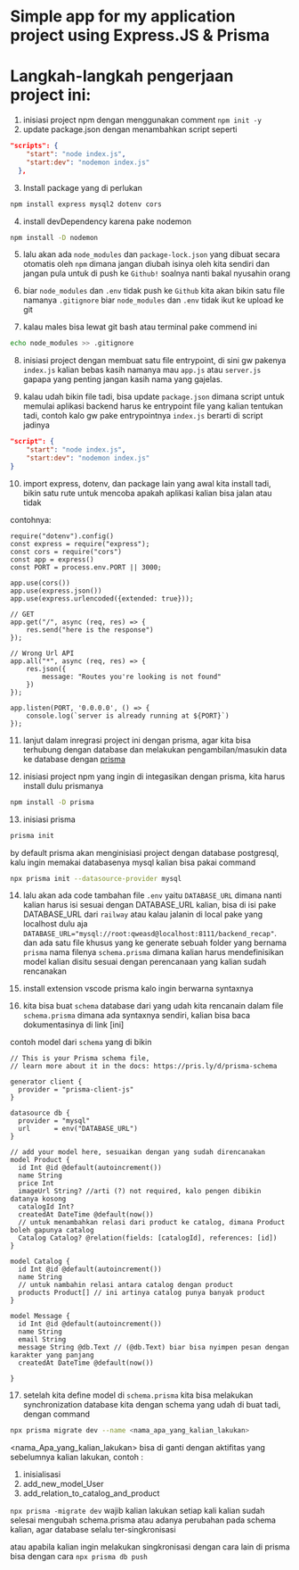 # Simple app for my application project using Express.JS & Prisma

# Langkah-langkah pengerjaan project ini:

1. inisiasi project npm dengan menggunakan comment `npm init -y`
2. update package.json dengan menambahkan script seperti

```json
"scripts": {
    "start": "node index.js",
    "start:dev": "nodemon index.js"
  },
```

3. Install package yang di perlukan

```bash
npm install express mysql2 dotenv cors
```

4. install devDependency karena pake nodemon

```bash
npm install -D nodemon
```

5. lalu akan ada `node_modules` dan `package-lock.json` yang dibuat secara otomatis oleh `npm` dimana jangan diubah isinya oleh kita sendiri dan jangan pula untuk di push ke `Github!` soalnya nanti bakal nyusahin orang

6. biar `node_modules` dan `.env` tidak push ke `Github` kita akan bikin satu file namanya `.gitignore` biar `node_modules` dan `.env` tidak ikut ke upload ke git

7. kalau males bisa lewat git bash atau terminal pake commend ini

```bash
echo node_modules >> .gitignore
```

8. inisiasi project dengan membuat satu file entrypoint, di sini gw pakenya `index.js` kalian bebas kasih namanya mau `app.js` atau `server.js` gapapa yang penting jangan kasih nama yang gajelas.

9. kalau udah bikin file tadi, bisa update `package.json` dimana script untuk memulai aplikasi backend harus ke entrypoint file yang kalian tentukan tadi, contoh kalo gw pake entrypointnya `index.js` berarti di script jadinya

```json
"script": {
    "start": "node index.js",
    "start:dev": "nodemon index.js"
}
```

10. import express, dotenv, dan package lain yang awal kita install tadi, bikin satu rute untuk mencoba apakah aplikasi kalian bisa jalan atau tidak

contohnya:

```JS
require("dotenv").config()
const express = require("express");
const cors = require("cors")
const app = express()
const PORT = process.env.PORT || 3000;

app.use(cors())
app.use(express.json())
app.use(express.urlencoded({extended: true}));

// GET
app.get("/", async (req, res) => {
    res.send("here is the response")
});

// Wrong Url API
app.all("*", async (req, res) => {
    res.json({
        message: "Routes you're looking is not found"
    })
});

app.listen(PORT, '0.0.0.0', () => {
    console.log(`server is already running at ${PORT}`)
});
```
11. lanjut dalam inregrasi project ini dengan prisma, agar kita bisa terhubung dengan database dan melakukan pengambilan/masukin data ke database dengan [prisma](https://prisma.io)

12. inisiasi project npm yang ingin di integasikan dengan prisma, kita harus install dulu prismanya

```bash
npm install -D prisma
```

13. inisiasi prisma
```bash
prisma init
```

by default prisma akan menginisiasi project dengan database postgresql, kalu ingin memakai databasenya mysql kalian bisa pakai command

```bash
npx prisma init --datasource-provider mysql
```

14. lalu akan ada code tambahan file `.env` yaitu `DATABASE_URL` dimana nanti kalian harus isi sesuai dengan DATABASE_URL kalian, bisa di isi pake DATABASE_URL dari `railway` atau kalau jalanin di local pake yang localhost dulu aja `DATABASE_URL="mysql://root:qweasd@localhost:8111/backend_recap"`. dan ada satu file khusus yang ke generate sebuah folder yang bernama `prisma` nama filenya `schema.prisma` dimana kalian harus mendefinisikan model kalian disitu sesuai dengan perencanaan yang kalian sudah rencanakan  

15. install extension vscode prisma kalo ingin berwarna syntaxnya

16. kita bisa buat `schema` database dari yang udah kita rencanain dalam file `schema.prisma` dimana ada syntaxnya sendiri, kalian bisa baca dokumentasinya di link [ini] 

contoh model dari `schema` yang di bikin

```
// This is your Prisma schema file,
// learn more about it in the docs: https://pris.ly/d/prisma-schema

generator client {
  provider = "prisma-client-js"
}

datasource db {
  provider = "mysql"
  url      = env("DATABASE_URL")
}

// add your model here, sesuaikan dengan yang sudah direncanakan
model Product {
  id Int @id @default(autoincrement())
  name String
  price Int
  imageUrl String? //arti (?) not required, kalo pengen dibikin datanya kosong
  catalogId Int?
  createdAt DateTime @default(now())
  // untuk menambahkan relasi dari product ke catalog, dimana Product boleh gapunya catalog
  Catalog Catalog? @relation(fields: [catalogId], references: [id])
}

model Catalog {
  id Int @id @default(autoincrement())
  name String
  // untuk nambahin relasi antara catalog dengan product
  products Product[] // ini artinya catalog punya banyak product
}

model Message {
  id Int @id @default(autoincrement())
  name String
  email String
  message String @db.Text // (@db.Text) biar bisa nyimpen pesan dengan karakter yang panjang
  createdAt DateTime @default(now())

}
```

17. setelah kita define model di `schema.prisma` kita bisa melakukan synchronization database kita dengan schema yang udah di buat tadi, dengan command

```bash
npx prisma migrate dev --name <nama_apa_yang_kalian_lakukan>
```

<nama_Apa_yang_kalian_lakukan> bisa di ganti dengan aktifitas yang sebelumnya kalian lakukan, contoh :
1. inisialisasi 
2. add_new_model_User
3. add_relation_to_catalog_and_product

`npx prisma -migrate dev` wajib kalian lakukan setiap kali kalian sudah selesai mengubah schema.prisma atau adanya perubahan pada schema kalian, agar database selalu ter-singkronisasi

atau apabila kalian ingin melakukan singkronisasi dengan cara lain di prisma bisa dengan cara
`npx prisma db push`